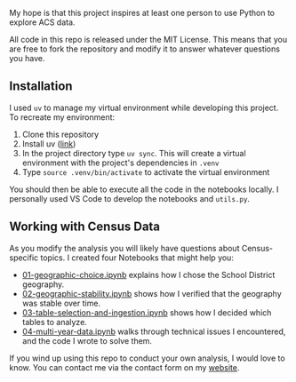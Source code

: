 My hope is that this project inspires at least one person to use Python to explore ACS data.  

All code in this repo is released under the MIT License. This means that you are free to fork the repository and modify it to answer whatever questions you have.

## Installation
I used `uv` to manage my virtual environment while developing this project. To recreate my environment:
1. Clone this repository
2. Install uv ([link](https://docs.astral.sh/uv/))
3. In the project directory type `uv sync`. This will create a virtual environment with the project's dependencies in `.venv` 
4. Type `source .venv/bin/activate` to activate the virtual environment

You should then be able to execute all the code in the notebooks locally. I personally used VS Code to develop the notebooks and `utils.py`. 

## Working with Census Data

As you modify the analysis you will likely have questions about Census-specific topics. I created four Notebooks that might help you:

  * [01-geographic-choice.ipynb](./01-geographic-choice.ipynb) explains how I chose the School District geography.
  * [02-geographic-stability.ipynb](./02-geographic-stability.ipynb) shows how I verified that the geography was stable over time.
  * [03-table-selection-and-ingestion.ipynb](./03-table-selection-and-ingestion.ipynb) shows how I decided which tables to analyze.
  * [04-multi-year-data.ipynb](./04-multi-year-data.ipynb) walks through technical issues I encountered, and the code I wrote to solve them.

If you wind up using this repo to conduct your own analysis, I would love to know. You can contact me via the contact form on my [website](https://arilamstein.com/).
